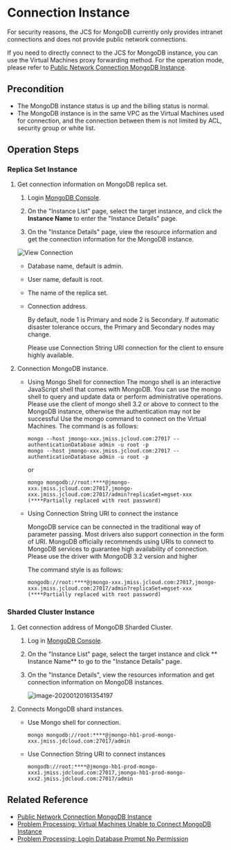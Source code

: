 # Connection Instance

For security reasons, the JCS for MongoDB currently only provides intranet connections and does not provide public network connections.

If you need to directly connect to the JCS for MongoDB instance, you can use the Virtual Machines proxy forwarding method. For the operation mode, please refer to [Public Network Connection MongoDB Instance](../Best-Practices/Public-Network-Connect-to-MongoDB-Instance.md).



## Precondition

- The MongoDB instance status is up and the billing status is normal.
- The MongoDB instance is in the same VPC as the Virtual Machines used for connection, and the connection between them is not limited by ACL, security group or white list.

## Operation Steps

### Replica Set Instance

1. Get connection information on MongoDB replica set.

    1. Login [MongoDB Console](https://mongodb-console.jdcloud.com/mongodb).

    1. On the "Instance List" page, select the target instance, and click the **Instance Name** to enter the "Instance Details" page.

    1. On the "Instance Details" page, view the resource information and get the connection information for the MongoDB instance.

      ![View Connection](https://github.com/jdcloudcom/cn/blob/master/image/mongodb/mongo-006.png)

      - Database name, default is admin.

      - User name, default is root.

      - The name of the replica set.

      - Connection address.

        By default, node 1 is Primary and node 2 is Secondary. If automatic disaster tolerance occurs, the Primary and Secondary nodes may change.

        Please use Connection String URI connection for the client to ensure highly available.

2. Connection MongoDB instance.

   - Using Mongo Shell for connection
     The mongo shell is an interactive JavaScript shell that comes with MongoDB. You can use the mongo shell to query and update data or perform administrative operations.
     Please use the client of mongo shell 3.2 or above to connect to the MongoDB instance, otherwise the authentication may not be successful
     Use the mongo command to connect on the Virtual Machines. The command is as follows:

     ```
     mongo --host jmongo-xxx.jmiss.jcloud.com:27017 --authenticationDatabase admin -u root -p
     mongo --host jmongo-xxx.jmiss.jcloud.com:27017 --authenticationDatabase admin -u root -p
     ```

     or

     ```
     mongo mongodb://root:****@jmongo-xxx.jmiss.jcloud.com:27017,jmongo-xxx.jmiss.jcloud.com:27017/admin?replicaSet=mgset-xxx
     (****Partially replaced with root password)
     ```

   - Using Connection String URI to connect the instance

     MongoDB service can be connected in the traditional way of parameter passing. Most drivers also support connection in the form of URI. MongoDB officially recommends using URIs to connect to MongoDB services to guarantee high availability of connection. Please use the driver with MongoDB 3.2 version and higher

     The command style is as follows:

     ```
     mongodb://root:****@jmongo-xxx.jmiss.jcloud.com:27017,jmongo-xxx.jmiss.jcloud.com:27017/admin?replicaSet=mgset-xxx
     (****Partially replaced with root password)		
     ```

### Sharded Cluster Instance

1. Get connection address of MongoDB Sharded Cluster.

   1. Log in [MongoDB Console](https://mongodb-console.jdcloud.com/mongodb).

   2. On the "Instance List" page, select the target instance and click ** Instance Name** to go to the "Instance Details" page.

   3. On the "Instance Details", view the resources information and get connection information on MongoDB instances.

      ![image-20200120161354197](../../../../image/mongodb/mongo-053.png)

2. Connects MongoDB shard instances.

   - Use Mongo shell for connection.

     ```
     mongo mongodb://root:****@jmongo-hb1-prod-mongo-xxx.jmiss.jdcloud.com:27017/admin
     ```

   - Use Connection String URI to connect instances

     ```
     mongodb://root:****@jmongo-hb1-prod-mongo-xxx1.jmiss.jdcloud.com:27017,jmongo-hb1-prod-mongo-xxx2.jmiss.jdcloud.com:27017/admin
     ```

      

## Related Reference

- [Public Network Connection MongoDB Instance](../Best-Practices/Public-Network-Connect-to-MongoDB-Instance.md)
- [Problem Processing: Virtual Machines Unable to Connect MongoDB Instance](../Troubleshooting/Connect-Failed.md)
- [Problem Processing: Login Database Prompt No Permission](../Troubleshooting/Authentication.md)
  	
